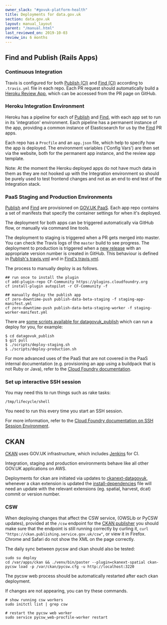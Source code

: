 ```yaml
---
owner_slack: "#govuk-platform-health"
title: Deployments for data.gov.uk
section: data.gov.uk
layout: manual_layout
parent: "/manual.html"
last_reviewed_on: 2019-10-03
review_in: 6 months
---
```

[publish]: apps/datagovuk_publish
[find]: apps/datagovuk_find
[publish-ci]: https://travis-ci.org/alphagov/datagovuk_publish/
[find-ci]: https://travis-ci.org/alphagov/datagovuk_find
[heroku]: https://docs.publishing.service.gov.uk/manual/review-apps.html#header
[publish-heroku]: https://dashboard.heroku.com/pipelines/7fb4c1c1-618e-42da-ba71-1cb0beb6c5c8
[find-heroku]: https://dashboard.heroku.com/pipelines/0ca23219-ac0e-4d6c-9d5f-40829c6209db
[paas]: https://docs.cloud.service.gov.uk/#set-up-command-line
[staging]: http://test.data.gov.uk
[cf-docs]: https://docs.cloudfoundry.org
[jenkins]: /manual/jenkins-ci.html
[CKAN]: https://github.com/alphagov/ckanext-datagovuk
[new release]: https://github.com/alphagov/datagovuk_find/releases
[Publish's travis.yml]: https://github.com/alphagov/datagovuk_publish/blob/master/.travis.yml#L30-L50
[Find's travis.yml]: https://github.com/alphagov/datagovuk_find/blob/af8cfa61584b16e4e1ad7bedbd1b7f890cec940d/.travis.yml#L44-L48
[cf-ssh]: https://docs.cloudfoundry.org/devguide/deploy-apps/ssh-apps.html#ssh-env
[ckanext-datagovuk]: https://github.com/alphagov/ckanext-datagovuk
[install-dependencies]: https://github.com/alphagov/ckanext-datagovuk/blob/master/bin/install-dependencies.sh
[ckan-publisher]: https://ckan.publishing.service.gov.uk

## Find and Publish (Rails Apps)

### Continuous Integration

Travis is configured for both [Publish (CI)][publish-ci] and [Find (CI)][find-ci] according to `.travis.yml` file in each repo. Each PR request should automatically build a [Heroku Review App][heroku], which can be accessed from the PR page on GitHub.

### Heroku Integration Environment

Heroku has a pipeline for each of [Publish][publish-heroku] and [Find][find-heroku], with each app set to run in its 'integration' environment. Each pipeline has a permanent instance of the app, providing a common instance of Elasticsearch for us by the [Find] PR apps.

Each repo has a `Procfile` and an `app.json` file, which help to specify how the app is deployed. The environment variables ('Config Vars') are then set via the website, both for the permanent app instance, and the review app template.

Note: At the moment the Heroku deployed apps do not have much data in them as they are not hooked up with the Integration environment so should be purely used to test frontend changes and not as an end to end test of the Integration stack.

### PaaS Staging and Production Environments

[Publish] and [Find] are provisioned on [GOV.UK PaaS][paas]. Each app repo
contains a set of manifests that specify the container settings for when it's
deployed.

The deployment for both apps can be triggered automatically via GitHub flow, or
manually via command line tools.

The deployment to staging is triggered when a PR gets merged into master. You
can check the Travis logs of the `master` build to see progress. The deployment
to production is triggered when a [new release] with an appropriate version
number is created in GitHub. This behaviour is defined in [Publish's travis.yml]
and in [Find's travis.yml].

The process to manually deploy is as follows.

```
## run once to install the plugin
cf add-plugin-repo CF-Community https://plugins.cloudfoundry.org
cf install-plugin autopilot -r CF-Community -f

## manually deploy the publish app
cf zero-downtime-push publish-data-beta-staging -f staging-app-manifest.yml
cf zero-downtime-push publish-data-beta-staging-worker -f staging-worker-manifest.yml
```

There are [some scripts available for datagovuk_publish](https://github.com/alphagov/datagovuk_publish/tree/master/scripts) which can run a deploy for you, for example:

```
$ cd datagovuk_publish
$ git pull
$ ./scripts/deploy-staging.sh
$ ./scripts/deploy-production.sh
```

For more advanced uses of the PaaS that are not covered in the PaaS internal documentation (e.g. provisioning an app using a buildpack that is not Ruby or Java), refer to the [Cloud Foundry documentation][cf-docs].

### Set up interactive SSH session

You may need this to run things such as rake tasks:

```
/tmp/lifecycle/shell
```

You need to run this every time you start an SSH session.

For more information, refer to the [Cloud Foundry documentation on SSH Session Environment][cf-ssh].

## CKAN

[CKAN] uses GOV.UK infrastructure, which includes [Jenkins][jenkins] for CI.

Integration, staging and production environments behave like all other GOV.UK applications on AWS.

Deployments for ckan are initiated via updates to [ckanext-datagovuk][ckanext-datagovuk], whenever a ckan extension is updated the [install-dependencies][install-dependencies] file will need an update with the relevant extensions (eg. spatial, harvest, dcat) commit or version number.

### CSW

When deploying changes that affect the CSW service, (OWSLib or PyCSW updates), provided at the `/csw` endpoint for the [CKAN publisher][ckan-publisher] you should make sure that the endpoint is still running correctly by curling it, `curl "https://ckan.publishing.service.gov.uk/csw"`, or view it in Firefox. Chrome and Safari do not show the XML on the page correctly. 

The daily sync between pycsw and ckan should also be tested:

```
sudo su deploy
cd /var/apps/ckan && ./venv/bin/paster --plugin=ckanext-spatial ckan-pycsw load -p /var/ckan/pycsw.cfg -u http://localhost:3220
```

The pycsw web process should be automatically restarted after each ckan deployment. 

If changes are not appearing, you can try these commands.

```
# show running csw workers
sudo initctl list | grep csw

# restart the pycsw web worker
sudo service pycsw_web-procfile-worker restart
```
